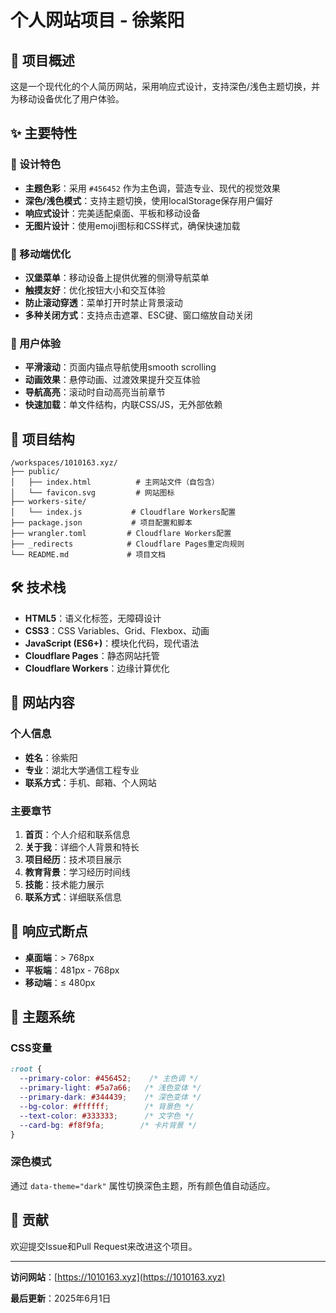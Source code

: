 # 个人网站项目 - 徐紫阳

## 🎯 项目概述

这是一个现代化的个人简历网站，采用响应式设计，支持深色/浅色主题切换，并为移动设备优化了用户体验。

## ✨ 主要特性

### 🎨 设计特色
- **主题色彩**：采用 `#456452` 作为主色调，营造专业、现代的视觉效果
- **深色/浅色模式**：支持主题切换，使用localStorage保存用户偏好
- **响应式设计**：完美适配桌面、平板和移动设备
- **无图片设计**：使用emoji图标和CSS样式，确保快速加载

### 📱 移动端优化
- **汉堡菜单**：移动设备上提供优雅的侧滑导航菜单
- **触摸友好**：优化按钮大小和交互体验
- **防止滚动穿透**：菜单打开时禁止背景滚动
- **多种关闭方式**：支持点击遮罩、ESC键、窗口缩放自动关闭

### 🚀 用户体验
- **平滑滚动**：页面内锚点导航使用smooth scrolling
- **动画效果**：悬停动画、过渡效果提升交互体验
- **导航高亮**：滚动时自动高亮当前章节
- **快速加载**：单文件结构，内联CSS/JS，无外部依赖

## 📁 项目结构

```
/workspaces/1010163.xyz/
├── public/
│   ├── index.html          # 主网站文件（自包含）
│   └── favicon.svg         # 网站图标
├── workers-site/
│   └── index.js           # Cloudflare Workers配置
├── package.json           # 项目配置和脚本
├── wrangler.toml         # Cloudflare Workers配置
├── _redirects            # Cloudflare Pages重定向规则
└── README.md             # 项目文档
```

## 🛠 技术栈

- **HTML5**：语义化标签，无障碍设计
- **CSS3**：CSS Variables、Grid、Flexbox、动画
- **JavaScript (ES6+)**：模块化代码，现代语法
- **Cloudflare Pages**：静态网站托管
- **Cloudflare Workers**：边缘计算优化

## 🎯 网站内容

### 个人信息
- **姓名**：徐紫阳
- **专业**：湖北大学通信工程专业
- **联系方式**：手机、邮箱、个人网站

### 主要章节
1. **首页**：个人介绍和联系信息
2. **关于我**：详细个人背景和特长
3. **项目经历**：技术项目展示
4. **教育背景**：学习经历时间线
5. **技能**：技术能力展示
6. **联系方式**：详细联系信息

## 📱 响应式断点

- **桌面端**：> 768px
- **平板端**：481px - 768px  
- **移动端**：≤ 480px

## 🎨 主题系统

### CSS变量
```css
:root {
  --primary-color: #456452;    /* 主色调 */
  --primary-light: #5a7a66;   /* 浅色变体 */
  --primary-dark: #344439;    /* 深色变体 */
  --bg-color: #ffffff;        /* 背景色 */
  --text-color: #333333;      /* 文字色 */
  --card-bg: #f8f9fa;        /* 卡片背景 */
}
```
### 深色模式
通过 `data-theme="dark"` 属性切换深色主题，所有颜色值自动适应。

## 🤝 贡献

欢迎提交Issue和Pull Request来改进这个项目。

---

**访问网站**：[https://1010163.xyz](https://1010163.xyz)

**最后更新**：2025年6月1日
